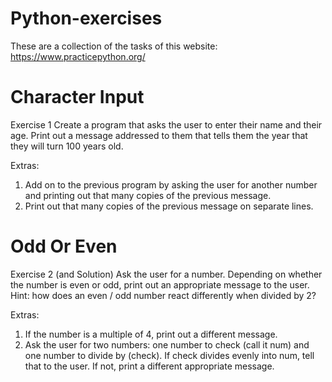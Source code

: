 # Python-exercises
These are a collection of the tasks of this website: https://www.practicepython.org/

# Character Input
Exercise 1
Create a program that asks the user to enter their name and their age. Print out a message addressed to them that tells them the year that they will turn 100 years old.

Extras:

1. Add on to the previous program by asking the user for another number and printing out that many copies of the previous message. 
2. Print out that many copies of the previous message on separate lines.

# Odd Or Even
Exercise 2 (and Solution)
Ask the user for a number. Depending on whether the number is even or odd, print out an appropriate message to the user. Hint: how does an even / odd number react differently when divided by 2?

Extras:

1. If the number is a multiple of 4, print out a different message.
2. Ask the user for two numbers: one number to check (call it num) and one number to divide by (check). If check divides evenly into num, tell that to the user. If not, print a different appropriate message.
